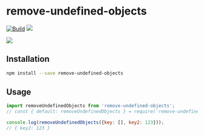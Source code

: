 # remove-undefined-objects


[![Build](https://github.com/readmeio/remove-undefined-objects/workflows/CI/badge.svg)](https://github.com/readmeio/remove-undefined-objects/) [![](https://img.shields.io/npm/v/remove-undefined-objects)](https://npm.im/remove-undefined-objects)

[![](https://d3vv6lp55qjaqc.cloudfront.net/items/1M3C3j0I0s0j3T362344/Untitled-2.png)](https://readme.io)

## Installation

```sh
npm install --save remove-undefined-objects
```

## Usage

```js
import removeUndefinedObjects from 'remove-undefined-objects';
// const { default: removeUndefinedObjects } = require('remove-undefined-objects');

console.log(removeUndefinedObjects({key: [], key2: 123}));
// { key2: 123 }
```
